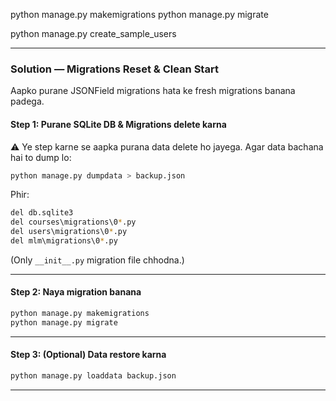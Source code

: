 
python manage.py makemigrations
python manage.py migrate


python manage.py create_sample_users


---

### Solution — Migrations Reset & Clean Start

Aapko purane JSONField migrations hata ke fresh migrations banana padega.

#### Step 1: Purane SQLite DB & Migrations delete karna

⚠ Ye step karne se aapka purana data delete ho jayega. Agar data bachana hai to dump lo:

```bash
python manage.py dumpdata > backup.json
```

Phir:

```bash
del db.sqlite3
del courses\migrations\0*.py
del users\migrations\0*.py
del mlm\migrations\0*.py
```

(Only `__init__.py` migration file chhodna.)

---

#### Step 2: Naya migration banana

```bash
python manage.py makemigrations
python manage.py migrate
```

---

#### Step 3: (Optional) Data restore karna

```bash
python manage.py loaddata backup.json
```

---

